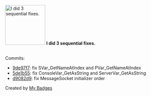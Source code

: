 <img src="https://my-badges.github.io/my-badges/fix-3.png" alt="I did 3 sequential fixes." title="I did 3 sequential fixes." width="128">
<strong>I did 3 sequential fixes.</strong>
<br><br>

Commits:

- <a href="https://github.com/adib-yg/omp-ipc/commit/9de97f73e840c9ad66fc35ee23c52079d1e9ed69">9de97f7</a>: fix SVar_GetNameAtIndex and PVar_GetNameAtIndex
- <a href="https://github.com/adib-yg/omp-ipc/commit/5de1b55b49723ed4a8b8cf5f44b7b90d80d737ea">5de1b55</a>: fix ConsoleVar_GetAsString and ServerVar_GetAsString
- <a href="https://github.com/adib-yg/omp-ipc/commit/d9082d90b516d49392f949c3d903a3ea794d117a">d9082d9</a>: fix MessageSocket initializer order


Created by <a href="https://github.com/my-badges/my-badges">My Badges</a>